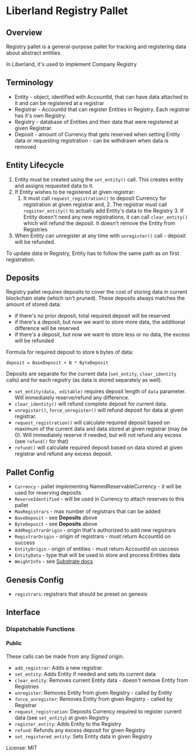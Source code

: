 # Liberland Registry Pallet

## Overview

Registry pallet is a general-purpose pallet for tracking and registering
data about abstract entities.

In Liberland, it's used to implement Company Registry

## Terminology

* Entity - object, identified with AccountId, that can have data attached to it and can be
  registered at a registrar
* Registrar - AccountId that can register Entities in Registry. Each registrar has it's own
  Registry.
* Registry - database of Entities and their data that were registered at given Registrar.
* Deposit - amount of Currency that gets reserved when setting Entity data or requesting
  registration - can be withdrawn when data is removed

## Entity Lifecycle

1. Entity must be created using the `set_entity()` call. This creates
   entity and assigns requested data to it.
2. If Entity wishes to be registered at given registrar:
    1. It must call `request_registration()` to deposit Currency for registration at given
registrar and,     2. The registrar must call `register_entity()` to actually add Entity's data
to the Registry 3. If Entity doesn't need any new registrations, it can call
   `clear_entity()` which will refund the deposit. It doesn't remove the Entity
   from Registries
4. When Entity can unregister at any time with `unregister()` call - deposit will be refunded.

To update data in Registry, Entity has to follow the same path as on first registration.

## Deposits

Registry pallet requires deposits to cover the cost of storing data in
current blockchain state (which isn't pruned). These deposits always matches
the amount of stored data:
* if there's no prior deposit, total required deposit will be reserved
* if there's a deposit, but now we want to store more data, the additional difference will be
  reserved
* if there's a deposit, but now we want to store less or no data, the excess will be refunded

Formula for required deposit to store `N` bytes of data:
```
deposit = BaseDeposit + N * ByteDeposit
```

Deposits are separate for the current data (`set_entity`, `clear_identity` calls) and for each
registry (as data is stored separately as well).

* `set_entity(data, editable)` requires deposit length of `data` parameter. Will immediately
  reserve/refund any difference.
* `clear_identity()` will refund complete deposit for current data.
* `unregister()`, `force_unregister()` will refund deposit for data at given registrar.
* `request_registration()` will calculate required deposit based on maximum of the current data
  and data stored at given registrar (may be 0). Will immediately reserve if needed, but will
  not refund any excess (see `refund()` for that)
* `refund()` will calculate required deposit based on data stored at given registrar and refund
  any excess deposit.

## Pallet Config

* `Currency` - pallet implementing NamedReservableCurrency - it will be used for reserving
  deposits
* `ReserveIdentified` - will be used in Currency to attach reserves to this pallet
* `MaxRegistrars` - max number of registrars that can be added
* `BaseDeposit` - see **Deposits** above
* `ByteDeposit` - see **Deposits** above
* `AddRegistrarOrigin` - origin that's authorized to add new registrars
* `RegistrarOrigin` - origin of registrars - must return AccountId on success
* `EntityOrigin` - origin of entities - must return AccountId on usccess
* `EntityData` - type that will be used to store and process Entities data
* `WeightInfo` - see [Substrate docs](https://docs.substrate.io/reference/how-to-guides/weights/use-custom-weights/)

## Genesis Config

* `registrars`: registrars that should be preset on genesis

## Interface

### Dispatchable Functions

#### Public

These calls can be made from any _Signed_ origin.

* `add_registrar`: Adds a new registrar
* `set_entity`: Adds Entity if needed and sets its current data
* `clear_entity`: Removes current Entity data - doesn't remove Entity from Registries
* `unregister`: Removes Entity from given Registry - called by Entity
* `force_unregister`: Removes Entity from given Registry - called by Registrar
* `request_registration`: Deposits Currency required to register current data (see `set_entity`)
  at given Registry
* `register_entity`: Adds Entity to the Registry
* `refund`: Refunds any excess deposit for given Registry
* `set_registered_entity`: Sets Entity data in given Registry


License: MIT